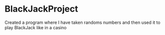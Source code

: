 # BlackJackProject
Created a program where I have taken randoms numbers and then used it to play BlackJack like in a casino
